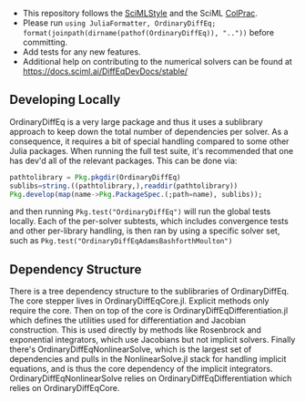   - This repository follows the [SciMLStyle](https://github.com/SciML/SciMLStyle) and the SciML [ColPrac](https://github.com/SciML/ColPrac).
  - Please run `using JuliaFormatter, OrdinaryDiffEq; format(joinpath(dirname(pathof(OrdinaryDiffEq)), ".."))` before committing.
  - Add tests for any new features.
  - Additional help on contributing to the numerical solvers can be found at https://docs.sciml.ai/DiffEqDevDocs/stable/

## Developing Locally

OrdinaryDiffEq is a very large package and thus it uses a sublibrary approach to keep down
the total number of dependencies per solver. As a consequence, it requires a bit of special
handling compared to some other Julia packages. When running the full test suite, it's
recommended that one has dev'd all of the relevant packages. This can be done via:

```julia
pathtolibrary = Pkg.pkgdir(OrdinaryDiffEq)
sublibs=string.((pathtolibrary,),readdir(pathtolibrary))
Pkg.develop(map(name->Pkg.PackageSpec.(;path=name), sublibs));
```

and then running `Pkg.test("OrdinaryDiffEq")` will run the global tests locally. Each of the
per-solver subtests, which includes convergence tests and other per-library handling,
is then ran by using a specific solver set, such as
`Pkg.test("OrdinaryDiffEqAdamsBashforthMoulton")`

## Dependency Structure

There is a tree dependency structure to the sublibraries of OrdinaryDiffEq. The core stepper
lives in OrdinaryDiffEqCore.jl. Explicit methods only require the core. Then on top of the
core is OrdinaryDiffEqDifferentiation.jl which defines the utilities used for differentiation
and Jacobian construction. This is used directly by methods like Rosenbrock and exponential
integrators, which use Jacobians but not implicit solvers. Finally there's
OrdinaryDiffEqNonlinearSolve, which is the largest set of dependencies and pulls in the
NonlinearSolve.jl stack for handling implicit equations, and is thus the core dependency
of the implicit integrators. OrdinaryDiffEqNonlinearSolve relies on OrdinaryDiffEqDifferentiation
which relies on OrdinaryDiffEqCore.
